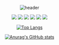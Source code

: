 <div align="center">

![header](https://capsule-render.vercel.app/api?type=wave&color=black&height=200&text=I_wish_you_happiness&strokeWidth=3)
</div>
<div align="center">
  
<img src="https://img.shields.io/badge/java-007396?style=flat-square&logo=Java&logoColor=000000"/> <img src="https://img.shields.io/badge/python-3776AB?style=flat-square&logo=python&logoColor=000000"/>
<img src="https://img.shields.io/badge/css3-E34F26?style=flat-square&logo=css3&logoColor=000000"/>
<img src="https://img.shields.io/badge/c-E34F26?style=flat-square&logo=c&logoColor=000000"/>
<img src="https://img.shields.io/badge/javascript-FFFF00?style=flat-square&logo=javascript&logoColor=000000"/>
<img src="https://img.shields.io/badge/HTML5-FF9900?style=flat-square&logo=HTML5&logoColor=000000"/>
</div>
<div align="center">
  
[![Top Langs](https://github-readme-stats.vercel.app/api/top-langs/?username=biyakim)](https://github.com/biyakim/github-readme-stats)

[![Anurag's GitHub stats](https://github-readme-stats.vercel.app/api?username=biyakim)](https://github.com/biyakim/github-readme-stats)
</div>
